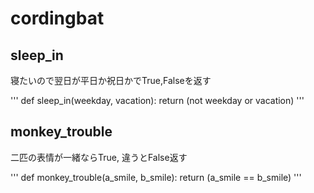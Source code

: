 # cordingbat

## sleep_in 

寝たいので翌日が平日か祝日かでTrue,Falseを返す


'''
def sleep_in(weekday, vacation):
  return (not weekday or vacation)
'''


## monkey_trouble

二匹の表情が一緒ならTrue, 違うとFalse返す


'''
def monkey_trouble(a_smile, b_smile):
  return (a_smile == b_smile)
'''
